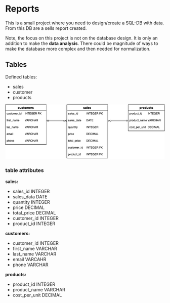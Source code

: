 # Reports

This is a small project where you need to design/create a SQL-DB with data. From this DB are a sells report created.

Note, the focus on this project is not on the database design. It is only an addition to make the **data analysis**. There could be magnitude of ways to make the database more complex and then needed for normalization.

## Tables
Defined tables:
- sales
- customer
- products

![Diagram](imgs/DB-diagram.png)

### table attributes
**sales:**
- sales_id INTEGER
- sales_data DATE
- quantity INTEGER
- price DECIMAL
- total_price DECIMAL
- customer_id INTEGER
- product_id INTEGER

**customers:**
- customer_id INTEGER
- first_name VARCHAR
- last_name VARCHAR
- email VARCAHR
- phone VARCHAR

**products:**
- product_id INTEGER
- product_name VARCHAR
- cost_per_unit DECIMAL